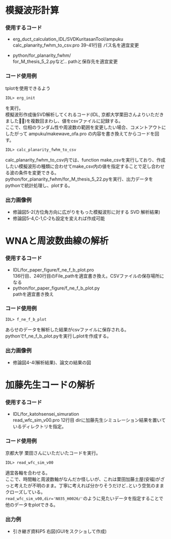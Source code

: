 # 模擬波形計算

### 使用するコード
- erg_duct_calculation_IDL/SVDKuritasanTool/ampuku  
calc_planarity_fwhm_to_csv.pro 39-41行目 パス名を適宜変更  

- python/for_planarity_fwhm/  
for_M_thesis_5_2.pyなど.. pathと保存先を適宜変更  

### コード使用例
tplotを使用できるよう  
```
IDL> erg_init
```
を実行。  
模擬波形作成後SVD解析してくれるコード(IDL, 京都大学栗田さんよりいただきました🙇‍♀️)を複数回まわし、値をcsvファイルに記録する。  
ここで、位相のランダム性や周波数の範囲を変更したい場合、コメントアウトにしたがって ampuku/makewave_ofa.pro の内容を書き換えてからコードを回す。  
```
IDL> calc_planarity_fwhm_to_csv
```
calc_planarity_fwhm_to_csv内では、function make_csvを実行しており、作成したい模擬波形の種類に合わせてmake_csv内の値を指定することで足し合わせる波の条件を変更できる。  
python/for_planarity_fwhm/for_M_thesis_5_22.pyを実行、出力データをpythonで統計処理し、plotする。  

### 出力画像例
- 修論図5-2(方位角方向に広がりをもった模擬波形に対する SVD 解析結果)
- 修論図5-4,C-1,C-2も設定を変えれば作成可能



# WNAと周波数曲線の解析

### 使用するコード
- IDL/for_paper_figure/f_ne_f_b_plot.pro  
136行目、240行目のFile_pathを適宜書き換え。CSVファイルの保存場所になる
- python/for_paper_figure/f_ne_f_b_plot.py  
pathを適宜書き換え  

### コード使用例
```
IDL> f_ne_f_b_plot
```
あらせのデータを解析した結果がcsvファイルに保存される。  
pythonでf_ne_f_b_plot.pyを実行しplotを作成する。  

### 出力画像例
- 修論図4-4(解析結果)、論文の結果の図




# 加藤先生コードの解析

### 使用するコード
- IDL/for_katohsensei_simuration  
read_wfc_sim_v00.pro 12行目 dirに加藤先生シミュレーション結果を置いているディレクトリを指定。  

### コード使用例
京都大学 栗田さんにいただいたコードを実行。  
```
IDL> read_wfc_sim_v00
```
適宜各軸を合わせる。  
ここで、時間軸と周波数軸がなんだか怪しいが、これは栗田加藤土屋(安福)がざっと考えたが不明のまま。丁寧に考えれば分かりそうだけど..という空気のままクローズしている。  
`read_wfc_sim_v00,dir='N035_H0026/'`のように見たいデータを指定することで他のデータをplotできる。  

### 出力例
- 引き継ぎ資料P5 右図(GUIをスクショして作成)

